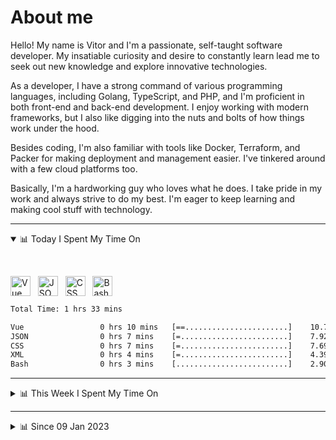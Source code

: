 # About me

Hello! My name is Vitor and I'm a passionate, self-taught software developer. My insatiable curiosity and desire to constantly learn lead me to seek out new knowledge and explore innovative technologies.

As a developer, I have a strong command of various programming languages, including Golang, TypeScript, and PHP, and I'm proficient in both front-end and back-end development. I enjoy working with modern frameworks, but I also like digging into the nuts and bolts of how things work under the hood.

Besides coding, I'm also familiar with tools like Docker, Terraform, and Packer for making deployment and management easier. I've tinkered around with a few cloud platforms too.

Basically, I'm a hardworking guy who loves what he does. I take pride in my work and always strive to do my best. I'm eager to keep learning and making cool stuff with technology.

---

<!-- ## 📊 Today I Spent My Time On -->

<details open>
<summary>📊 Today I Spent My Time On</summary>

&nbsp;

<!--DEVTIMER:TODAY:START-->
<img align="center" width="32px" src="https://cdn.simpleicons.org/vuedotjs/4FC08D" alt="Vue" />&nbsp;&nbsp;&nbsp;<img align="center" width="32px" src="https://cdn.simpleicons.org/carrd/fff" alt="JSON" />&nbsp;&nbsp;&nbsp;<img align="center" width="32px" src="https://cdn.simpleicons.org/css3/1572B6" alt="CSS" />&nbsp;&nbsp;&nbsp;<img align="center" width="32px" src="https://cdn.simpleicons.org/gnubash/fff" alt="Bash" />&nbsp;&nbsp;&nbsp;

```txt
Total Time: 1 hrs 33 mins

Vue                 0 hrs 10 mins   [==.......................]    10.76 %
JSON                0 hrs 7 mins    [=........................]    7.92 %
CSS                 0 hrs 7 mins    [=........................]    7.69 %
XML                 0 hrs 4 mins    [=........................]    4.39 %
Bash                0 hrs 3 mins    [.........................]    2.90 %
```

<!--DEVTIMER:TODAY:END-->

</details>

---
<details>
<summary>📊 This Week I Spent My Time On</summary>

&nbsp;

<!--DEVTIMER:WEEK:START-->
<img align="center" width="32px" src="https://cdn.simpleicons.org/vuedotjs/4FC08D" alt="Vue" />&nbsp;&nbsp;&nbsp;<img align="center" width="32px" src="https://cdn.simpleicons.org/carrd/fff" alt="JSON" />&nbsp;&nbsp;&nbsp;<img align="center" width="32px" src="https://cdn.simpleicons.org/css3/1572B6" alt="CSS" />&nbsp;&nbsp;&nbsp;<img align="center" width="32px" src="https://cdn.simpleicons.org/gnubash/fff" alt="Bash" />&nbsp;&nbsp;&nbsp;

```txt
Total Time: 1 hrs 33 mins

Vue                 0 hrs 10 mins   [==.......................]    10.76 %
JSON                0 hrs 7 mins    [=........................]    7.92 %
CSS                 0 hrs 7 mins    [=........................]    7.69 %
XML                 0 hrs 4 mins    [=........................]    4.39 %
Bash                0 hrs 3 mins    [.........................]    2.90 %
```

<!--DEVTIMER:WEEK:END-->
</details>

---


<details>
<summary>📊 Since 09 Jan 2023</summary>

&nbsp;

<!--DEVTIMER::START-->
<img align="center" width="32px" src="https://cdn.simpleicons.org/go/00ADD8" alt="Go" />&nbsp;&nbsp;&nbsp;<img align="center" width="32px" src="https://cdn.simpleicons.org/vuedotjs/4FC08D" alt="Vue" />&nbsp;&nbsp;&nbsp;<img align="center" width="32px" src="https://cdn.simpleicons.org/gnubash/fff" alt="Bash" />&nbsp;&nbsp;&nbsp;<img align="center" width="32px" src="https://cdn.simpleicons.org/yaml/fff" alt="YAML" />&nbsp;&nbsp;&nbsp;<img align="center" width="32px" src="https://cdn.simpleicons.org/carrd/fff" alt="JSON" />&nbsp;&nbsp;&nbsp;<img align="center" width="32px" src="https://cdn.simpleicons.org/markdown/fff" alt="Markdown" />&nbsp;&nbsp;&nbsp;<img align="center" width="32px" src="https://cdn.simpleicons.org/javascript/F7DF1E" alt="JavaScript" />&nbsp;&nbsp;&nbsp;<img align="center" width="32px" src="https://cdn.simpleicons.org/html5/E34F26" alt="HTML" />&nbsp;&nbsp;&nbsp;<img align="center" width="32px" src="https://cdn.simpleicons.org/css3/1572B6" alt="CSS" />&nbsp;&nbsp;&nbsp;<img align="center" width="32px" src="https://cdn.simpleicons.org/academia/fff" alt="Text" />&nbsp;&nbsp;&nbsp;

```txt
Total Time: 70 hrs 29 mins

Go                  10 hrs 3 mins   [===......................]    14.25 %
Vue                 8 hrs 7 mins    [==.......................]    11.52 %
Bash                3 hrs 59 mins   [=........................]    5.66 %
YAML                3 hrs 12 mins   [=........................]    4.54 %
SCSS                1 hrs 37 mins   [.........................]    2.30 %
JSON                1 hrs 11 mins   [.........................]    1.69 %
Markdown            0 hrs 59 mins   [.........................]    1.39 %
JavaScript          0 hrs 50 mins   [.........................]    1.19 %
Docker              0 hrs 44 mins   [.........................]    1.04 %
SQL                 0 hrs 18 mins   [.........................]    0.43 %
HTML                0 hrs 15 mins   [.........................]    0.35 %
XML                 0 hrs 13 mins   [.........................]    0.30 %
CSS                 0 hrs 11 mins   [.........................]    0.27 %
Text                0 hrs 7 mins    [.........................]    0.16 %
```

<!--DEVTIMER::END-->

</details>
